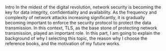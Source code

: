 Intro
In the midest of the digital revolution, network security is becoming the key for data integrity, confidentiality and availability. As the frequency and complexity of network attacks increasing significantly, it is gradually becoming important to enforce the security protocol to protect the data transmission. In this context, TLS, as the base stone of protecting network transmission, played an important role. In this part, I am going to explain the background of why I selecting this topic, the reason why I choose the reference books, and the motivation of my future works. 